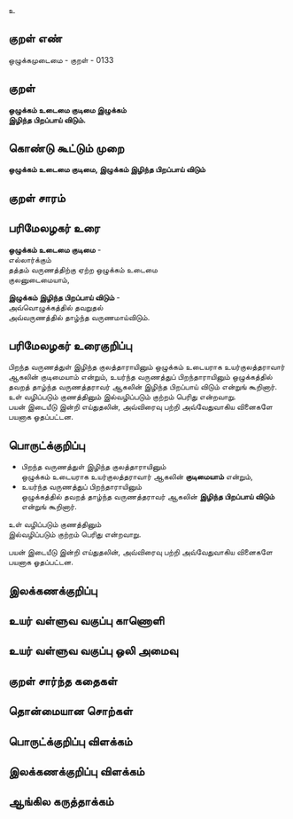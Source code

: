உ

## குறள் எண் 

ஒழுக்கமுடைமை - குறள் - 0133  

## குறள் 

**ஒழுக்கம் உடைமை குடிமை இழுக்கம்  
இழிந்த பிறப்பாய் விடும்.** 

## கொண்டு கூட்டும் முறை

**ஒழுக்கம் உடைமை குடிமை, இழுக்கம் இழிந்த பிறப்பாய் விடும்**  

## குறள் சாரம் 


## பரிமேலழகர் உரை

**ஒழுக்கம் உடைமை குடிமை** -  
எல்லார்க்கும்  
தத்தம் வருணத்திற்கு ஏற்ற ஒழுக்கம் உடைமை  
குலனுடைமையாம்,  

**இழுக்கம் இழிந்த பிறப்பாய் விடும்** -  
அவ்வொழுக்கத்தில் தவறுதல்  
அவ்வருணத்தில் தாழ்ந்த வருணமாய்விடும்.  

## பரிமேலழகர் உரைகுறிப்பு   

பிறந்த வருணத்துள் இழிந்த குலத்தாராயினும் ஒழுக்கம் உடையராக உயர்குலத்தராவார் ஆகலின் குடிமையாம் என்றும், உயர்ந்த வருணத்துப் பிறந்தாராயினும் ஒழுக்கத்தில் தவறத் தாழ்ந்த வருணத்தராவர் ஆகலின் இழிந்த பிறப்பாய் விடும் என்றுங் கூறினார்.  
உள் வழிப்படும் குணத்தினும் இல்வழிப்படும் குற்றம் பெரிது என்றவாறு.  
பயன் இடையீடு இன்றி எய்துதலின், அவ்விரைவு பற்றி அவ்வேதுவாகிய வினைகளே பயனாக ஓதப்பட்டன.  

## பொருட்க்குறிப்பு 

* பிறந்த வருணத்துள் இழிந்த குலத்தாராயினும்  
ஒழுக்கம் உடையராக உயர்குலத்தராவார் ஆகலின் **குடிமையாம்** என்றும்,  
* உயர்ந்த வருணத்துப் பிறந்தாராயினும்  
ஒழுக்கத்தில் தவறத் தாழ்ந்த வருணத்தராவர் ஆகலின் **இழிந்த பிறப்பாய் விடும்** என்றுங் கூறினார். 

உள் வழிப்படும் குணத்தினும்  
இல்வழிப்படும் குற்றம் பெரிது என்றவாறு.  

பயன் இடையீடு இன்றி எய்துதலின், 
அவ்விரைவு பற்றி அவ்வேதுவாகிய வினைகளே பயனாக ஓதப்பட்டன.  

## இலக்கணக்குறிப்பு  


## உயர் வள்ளுவ வகுப்பு காணொளி


## உயர் வள்ளுவ வகுப்பு ஒலி அமைவு 

 
## குறள் சார்ந்த கதைகள் 


## தொன்மையான சொற்கள்


## பொருட்க்குறிப்பு விளக்கம்


## இலக்கணக்குறிப்பு விளக்கம்


## ஆங்கில கருத்தாக்கம் 


